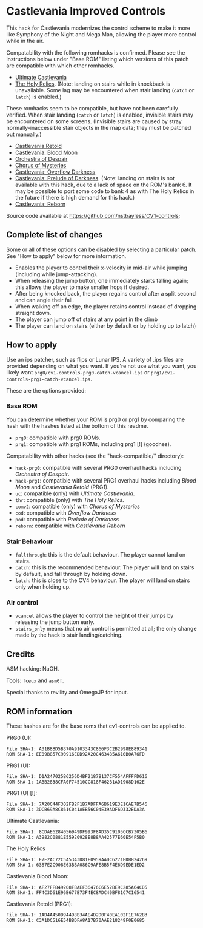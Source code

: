 # Castlevania Improved Controls

This hack for Castlevania modernizes the control scheme to make it more
like Symphony of the Night and Mega Man, allowing the player more
control while in the air.

Compatability with the following romhacks is confirmed. Please see the instructions below under "Base ROM" listing which versions of this patch are compatible with which other romhacks.
 - [Ultimate Castlevania](https://www.romhacking.net/hacks/3736/)
 - [The Holy Relics](https://www.romhacking.net/hacks/3759/). (Note: landing on stairs while in knockback is unavailable. Some lag may be encountered when stair landing (`catch` or `latch`) is enabled.)

These romhacks seem to be compatible, but have not been carefully verified. When stair landing (`catch` or `latch`) is enabled, invisible stairs may be encountered on some screens. (Invisible stairs are caused by stray normally-inaccessible stair objects in the map data; they must be patched out manually.)
 - [Castlevania Retold](https://www.romhacking.net/hacks/13/)
 - [Castlevania: Blood Moon](https://www.romhacking.net/hacks/79/)
 - [Orchestra of Despair](https://www.romhacking.net/hacks/181/)
 - [Chorus of Mysteries](https://www.romhacking.net/hacks/263/)
 - [Castlevania: Overflow Darkness](https://www.romhacking.net/hacks/758/)
 - [Castlevania: Prelude of Darkness](https://www.romhacking.net/hacks/955/). (Note: landing on stairs is not available with this hack, due to a lack of space on the ROM's bank 6. It may be possible to port some code to bank 4 as with The Holy Relics in the future if there is high demand for this hack.)
 - [Castlevania: Reborn](https://www.romhacking.net/hacks/1107/)

Source code available at https://github.com/nstbayless/CV1-controls; 

## Complete list of changes

Some or all of these options can be disabled by selecting a particular patch. See "How to apply" below for more information.

- Enables the player to control their x-velocity in mid-air while jumping (including while jump-attacking).
- When releasing the jump button, one immediately starts falling again; this allows the player to make smaller hops if desired.
- After being knocked back, the player regains control after a split second and can angle their fall.
- When walking off an edge, the player retains control instead of dropping straight down.
- The player can jump off of stairs at any point in the climb
- The player can land on stairs (either by default or by holding up to latch)

## How to apply

Use an ips patcher, such as flips or Lunar IPS. A variety of .ips files are provided depending on what you want.
If you're not use what you want, you likely want `prg0/cv1-controls-prg0-catch-vcancel.ips` or `prg1/cv1-controls-prg1-catch-vcancel.ips`.

These are the options provided:

### Base ROM

You can determine whether your ROM is prg0 or prg1 by comparing the hash with the hashes listed at the bottom of this readme.

- `prg0`: compatible with prg0 ROMs.
- `prg1`: compatible with prg1 ROMs, including prg1 [!] (goodnes).

Compatability with other hacks (see the "hack-compatible/" directory):
- `hack-prg0`: compatible with several PRG0 overhaul hacks including *Orchestra of Despair*.
- `hack-prg1`: compatible with several PRG1 overhaul hacks including *Blood Moon* and *Castlevania Retold* (PRG1).
- `uc`: compatible (only) with *Ultimate Castlevania*.
- `thr`: compatible (only) with *The Holy Relics*.
- `comv2`: compatible (only) with *Chorus of Mysteries*
- `cod`: compatible with *Overflow Darkness*
- `pod`: compatible with *Prelude of Darkness*
- `reborn`: compatible with *Castlevania Reborn*

### Stair Behaviour

- `fallthrough`: this is the default behaviour. The player cannot land on stairs.
- `catch`: this is the recommended behaviour. The player will land on stairs by default, and fall through by holding down.
- `latch`: this is close to the CV4 behaviour. The player will land on stairs only when holding up.

### Air control

- `vcancel` allows the player to control the height of their jumps by releasing the jump button early.
- `stairs_only` means that no air control is permitted at all; the only change made by the hack is stair landing/catching.

## Credits

ASM hacking: NaOH.

Tools: `fceux` and `asm6f`.

Special thanks to revility and OmegaJP for input.

## ROM information

These hashes are for the base roms that cv1-controls can be applied to.

PRG0 (U):
```
File SHA-1: A31B8BD5B370A9103343C866F3C2B2998E889341
ROM SHA-1: EE09B857C90916EDD92A20C463485A610B0A76FD
```

PRG1 (U):
```
File SHA-1: D1A247025B6256D4BF2187B137CF554AFFFFD616
ROM SHA-1: 1ABB2838CFA0F74510CC818F462B1AD1908D162E
```

PRG1 (U) [!]:
```
File SHA-1: 7A20C44F302FB2F1B7ADFFA6B619E3E1CAE7B546
ROM SHA-1: 3DCB69A8C861C041AEB56C04E39ADF6D332EDA3A
```

Ultimate Castlevania:
```
File SHA-1: 8CDAE6284056949DF993F8AD35C9105CCB7305B6
ROM SHA-1: A3982C0881E55920928E8B8AA42577E60E54F5B0
```

The Holy Relics
```
File SHA-1: F7F2AC72C5A5343D81F0959AADC6271EDB824269
ROM SHA-1: 6387E2C908E63BBA086C9AFE8B5F4E6D9EDE1ED2
```

Castlevania Blood Moon:
```
File SHA-1: AF27FF849208FBAEF36476C6E52BE9C285A64CD5
ROM SHA-1: FF4C3D61E96B677B73F4EC8ADC40BF81C7C16541
```

Castlevania Retold (PRG1):
```
File SHA-1: 1AD4A450D94498B34AE4D2D0F40EA102F1E762B3
ROM SHA-1: C3A1DC516E54BBDFA8A17B70AAE218249F0E0685
```